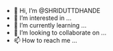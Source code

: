 - 👋 Hi, I’m @SHRIDUTTDHANDE
- 👀 I’m interested in ...
- 🌱 I’m currently learning ...
- 💞️ I’m looking to collaborate on ...
- 📫 How to reach me ...

<!---
SHRIDUTTDHANDE/SHRIDUTTDHANDE is a ✨ special ✨ repository because its `README.md` (this file) appears on your GitHub profile.
You can click the Preview link to take a look at your changes.
--->
